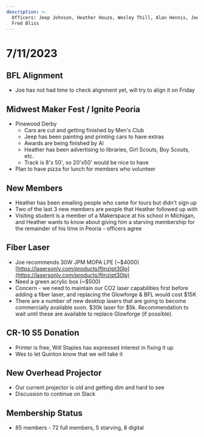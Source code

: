 ```yaml
---
description: >-
  Officers: Jeep Johnson, Heather Houze, Wesley Thill, Alan Hennis, Joe Spanier,
  Fred Bliss
---
```


# 7/11/2023

## BFL Alignment

* Joe has not had time to check alignment yet, will try to align it on Friday

## Midwest Maker Fest / Ignite Peoria

* Pinewood Derby
  * Cars are cut and getting finished by Men's Club
  * Jeep has been painting and printing cars to have extras
  * Awards are being finished by Al
  * Heather has been advertising to libraries, Girl Scouts, Boy Scouts, etc.
  * Track is 8'x 50', so 20'x50' would be nice to have
* Plan to have pizza for lunch for members who volunteer

## New Members

* Heather has been emailing people who came for tours but didn't sign up
* Two of the last 3 new members are people that Heather followed up with
* Visiting student is a member of a Makerspace at his school in Michigan, and Heather wants to know about giving him a starving membership for the remainder of his time in Peoria - officers agree

## Fiber Laser

* Joe recommends 30W JPM MOPA LPE (\~$4000) [https://lasersonly.com/products/flmzjpt30lp](https://lasersonly.com/products/flmzjpt30lp)
* Need a green acrylic box (\~$500)
* Concern - we need to maintain our CO2 laser capabilities first before adding a fiber laser, and replacing the Glowforge & BFL would cost $15K
* There are a number of new desktop lasers that are going to become commercially available soon. $30k laser for $5k. Recommendation to wait until these are available to replace Glowforge (if possible).

## CR-10 S5 Donation

* Printer is free, Will Staples has expressed interest in fixing it up
* Wes to let Quinton know that we will take it

## New Overhead Projector

* Our current projector is old and getting dim and hard to see
* Discussion to continue on Slack

## Membership Status

* 85 members - 72 full members, 5 starving, 8 digital

